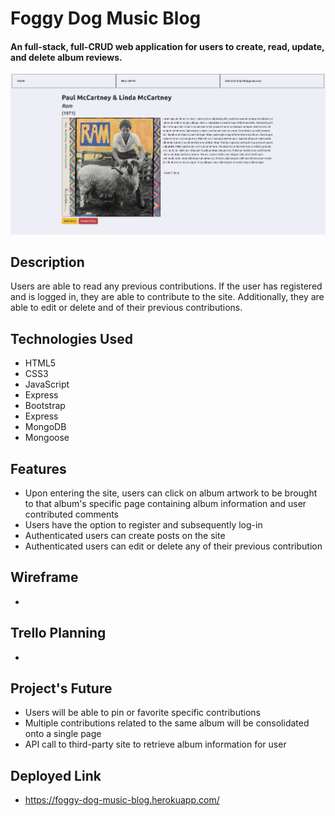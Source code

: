 # Foggy Dog Music Blog

#### An full-stack, full-CRUD web application for users to create, read, update, and delete album reviews.

<img src='./media/images/show.png' alt='Show Page'>

## Description

Users are able to read any previous contributions. If the user has registered and is logged in, they are able to contribute to the site. Additionally, they are able to edit or delete and of their previous contributions.

## Technologies Used

- HTML5
- CSS3
- JavaScript
- Express
- Bootstrap
- Express
- MongoDB
- Mongoose

## Features

- Upon entering the site, users can click on album artwork to be brought to that album's specific page containing album information and user contributed comments
- Users have the option to register and subsequently log-in
- Authenticated users can create posts on the site
- Authenticated users can edit or delete any of their previous contribution

## Wireframe

-

## Trello Planning

-

## Project's Future

- Users will be able to pin or favorite specific contributions
- Multiple contributions related to the same album will be consolidated onto a single page
- API call to third-party site to retrieve album information for user

## Deployed Link

- https://foggy-dog-music-blog.herokuapp.com/
